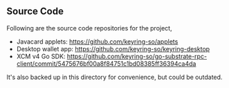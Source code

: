 ## Source Code

Following are the source code repositories for the project,
- Javacard applets: https://github.com/keyring-so/applets
- Desktop wallet app: https://github.com/keyring-so/keyring-desktop
- XCM v4 Go SDK: https://github.com/keyring-so/go-substrate-rpc-client/commit/5475676bf00a8f84751c1bd08385ff36394ca4da

It's also backed up in this directory for convenience, but could be outdated.